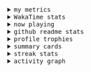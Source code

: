 <details>
  <summary>
    <samp>my metrics</samp>
  </summary>
  <br>

  ![🐳](https://github.com/kkhys/kkhys/blob/main/github-metrics.svg)
</details>

<details>
  <summary>
    <samp>WakaTime stats</samp>
  </summary>
  <br>

<!--START_SECTION:waka-->
![Code Time](http://img.shields.io/badge/Code%20Time-7%2C620%20hrs-blue)

**🐱 My GitHub Data** 

> 📦 6.0 MB Used in GitHub's Storage 
 > 
> 🏆 2,722 Contributions in the Year 2025
 > 
> 💼 Opted to Hire
 > 
> 📜 19 Public Repositories 
 > 
> 🔑 26 Private Repositories 
 > 
**I'm an Early 🐤** 

```text
🌞 Morning                9852 commits        ███████░░░░░░░░░░░░░░░░░░   26.70 % 
🌆 Daytime                9993 commits        ███████░░░░░░░░░░░░░░░░░░   27.08 % 
🌃 Evening                14584 commits       ██████████░░░░░░░░░░░░░░░   39.53 % 
🌙 Night                  2467 commits        ██░░░░░░░░░░░░░░░░░░░░░░░   06.69 % 
```
📅 **I'm Most Productive on Sunday** 

```text
Monday                   4738 commits        ███░░░░░░░░░░░░░░░░░░░░░░   12.84 % 
Tuesday                  5251 commits        ████░░░░░░░░░░░░░░░░░░░░░   14.23 % 
Wednesday                5201 commits        ████░░░░░░░░░░░░░░░░░░░░░   14.10 % 
Thursday                 5277 commits        ████░░░░░░░░░░░░░░░░░░░░░   14.30 % 
Friday                   5235 commits        ████░░░░░░░░░░░░░░░░░░░░░   14.19 % 
Saturday                 4960 commits        ███░░░░░░░░░░░░░░░░░░░░░░   13.44 % 
Sunday                   6234 commits        ████░░░░░░░░░░░░░░░░░░░░░   16.90 % 
```


📊 **This Week I Spent My Time On** 

```text
🕑︎ Time Zone: Asia/Tokyo

💬 Programming Languages: 
Other                    28 hrs 22 mins      ██████████████░░░░░░░░░░░   57.87 % 
TypeScript               18 hrs 15 mins      █████████░░░░░░░░░░░░░░░░   37.26 % 
JavaScript               1 hr 22 mins        █░░░░░░░░░░░░░░░░░░░░░░░░   02.81 % 
Markdown                 38 mins             ░░░░░░░░░░░░░░░░░░░░░░░░░   01.31 % 
JSON                     17 mins             ░░░░░░░░░░░░░░░░░░░░░░░░░   00.59 % 

🔥 Editors: 
Chrome                   31 hrs 37 mins      ████████████████░░░░░░░░░   64.49 % 
WebStorm                 17 hrs 24 mins      █████████░░░░░░░░░░░░░░░░   35.51 % 

💻 Operating System: 
Mac                      49 hrs 1 min        █████████████████████████   100.00 % 
```


 Last Updated on 2025/10/02 18:55:49 UTC
<!--END_SECTION:waka-->
</details>

<details>
  <summary>
    <samp>now playing</samp>
  </summary>
  <br>

  [![🐟](https://spotify-github-profile.kittinanx.com/api/view?uid=31bo5yuxjgmecenqavrcmndnpt2m&cover_image=true&theme=default&show_offline=true&background_color=121212&interchange=false&bar_color_cover=false&bar_color=58c454)](https://github.com/kittinan/spotify-github-profile)
</details>

<details>
  <summary>
    <samp>github readme stats</samp>
  </summary>
  <br>

  <div> 
    <img alt="🐠" src="https://github-readme-stats.vercel.app/api?username=kkhys&count_private=true&show_icons=true&theme=dark&include_all_commits=true" />
    <img alt="🐟" src="https://github-readme-stats.vercel.app/api/top-langs/?username=kkhys&layout=compact&theme=dark&langs_count=10&hide=HTML,CSS,SCSS" />
  </div>
</details>

<details>
  <summary>
    <samp>profile trophies</samp>
  </summary>
  <br>

  [![🐬](https://github-profile-trophy.vercel.app/?username=kkhys&rank=SECRET,SSS,SS,S,AAA,AA,A&theme=darkhub&row=1&margin-w=10&no-bg=true)](https://github.com/ryo-ma/github-profile-trophy)
</details>

<details>
  <summary>
    <samp>summary cards</samp>
  </summary>
  <br>

  [![🐋](https://github-profile-summary-cards.vercel.app/api/cards/profile-details?username=kkhys&theme=github_dark)](https://github.com/vn7n24fzkq/github-profile-summary-cards)
  [![🦑](https://github-profile-summary-cards.vercel.app/api/cards/repos-per-language?username=kkhys&theme=github_dark)](https://github.com/vn7n24fzkq/github-profile-summary-cards)
  [![🦭](https://github-profile-summary-cards.vercel.app/api/cards/most-commit-language?username=kkhys&theme=github_dark)](https://github.com/vn7n24fzkq/github-profile-summary-cards)
  [![🦀](https://github-profile-summary-cards.vercel.app/api/cards/stats?username=kkhys&theme=github_dark)](https://github.com/vn7n24fzkq/github-profile-summary-cards)
  [![🦈](https://github-profile-summary-cards.vercel.app/api/cards/productive-time?username=kkhys&theme=github_dark)](https://github.com/vn7n24fzkq/github-profile-summary-cards)
</details>

<details>
  <summary>
    <samp>streak stats</samp>
  </summary>
  <br>

  [![🐠](https://github-readme-streak-stats.herokuapp.com?user=kkhys&theme=dark)](https://github.com/DenverCoder1/github-readme-streak-stats)
</details>

<details>
  <summary>
    <samp>activity graph</samp>
  </summary>
  <br>

  [![🐡](https://github-readme-activity-graph.vercel.app/graph?username=kkhys&theme=xcode)](https://github.com/ashutosh00710/github-readme-activity-graph)
</details>
